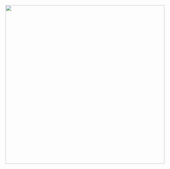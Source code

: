 <p align="center">
    <img width="500" src="https://github-readme-stats.vercel.app/api?username=akimbo7&theme=radical&show_icons=true">
</p>
